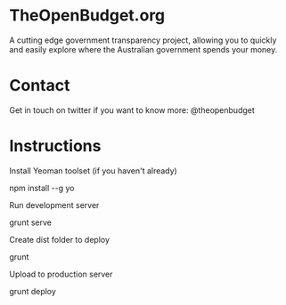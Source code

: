 TheOpenBudget.org
=================

A cutting edge government transparency project, allowing you to quickly and easily explore where the Australian government spends your money.

Contact
=======

Get in touch on twitter if you want to know more: @theopenbudget

Instructions
============

Install Yeoman toolset (if you haven't already)

npm install --g yo


Run development server

grunt serve


Create dist folder to deploy

grunt


Upload to production server

grunt deploy
